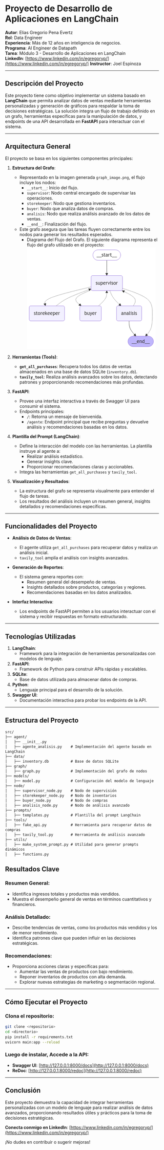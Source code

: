 # Proyecto de Desarrollo de Aplicaciones en LangChain

**Autor**: Elias Gregorio Pena Evertz  
**Rol**: Data Engineer  
**Experiencia**: Más de 12 años en inteligencia de negocios.  
**Programa**: AI Engineer de Datapath  
**Tarea**: Módulo 3 - Desarrollo de Aplicaciones en LangChain  
**LinkedIn**: [https://www.linkedin.com/in/egregoryp/](https://www.linkedin.com/in/egregoryp/)
**Instructor**: Joel Espinoza 

---

## Descripción del Proyecto

Este proyecto tiene como objetivo implementar un sistema basado en **LangChain** que permita analizar datos de ventas mediante herramientas personalizadas y generación de gráficos para respaldar la toma de decisiones estratégicas. La solución integra un flujo de trabajo definido en un grafo, herramientas específicas para la manipulación de datos, y endpoints de una API desarrollada en **FastAPI** para interactuar con el sistema.

---

## Arquitectura General

El proyecto se basa en los siguientes componentes principales:

1. **Estructura del Grafo**:
   - Representado en la imagen generada `graph_image.png`, el flujo incluye los nodos:
     - `__start__`: Inicio del flujo.
     - `supervisor`: Nodo central encargado de supervisar las operaciones.
     - `storekeeper`: Nodo que gestiona inventarios.
     - `buyer`: Nodo que analiza datos de compras.
     - `analisis`: Nodo que realiza análisis avanzado de los datos de ventas.
     - `__end__`: Finalización del flujo.
   - Este grafo asegura que las tareas fluyen correctamente entre los nodos para generar los resultados esperados.
     - Diagrama del Flujo del Grafo. El siguiente diagrama representa el flujo del grafo utilizado en el proyecto:
       ![Diagrama del Grafo](graph_image.png)


2. **Herramientas (Tools)**:
   - **`get_all_purchases`**: Recupera todos los datos de ventas almacenados en una base de datos SQLite (`inventory.db`).
   - **`tavily_tool`**: Realiza análisis avanzados sobre los datos, detectando patrones y proporcionando recomendaciones más profundas.

3. **FastAPI**:
   - Provee una interfaz interactiva a través de Swagger UI para consumir el sistema.
   - Endpoints principales:
     - `/`: Retorna un mensaje de bienvenida.
     - `/agente`: Endpoint principal que recibe preguntas y devuelve análisis y recomendaciones basadas en los datos.

4. **Plantilla del Prompt (LangChain)**:
   - Define la interacción del modelo con las herramientas. La plantilla instruye al agente a:
     - Realizar análisis estadístico.
     - Generar insights clave.
     - Proporcionar recomendaciones claras y accionables.
   - Integra las herramientas `get_all_purchases` y `tavily_tool`.

5. **Visualización y Resultados**:
   - La estructura del grafo se representa visualmente para entender el flujo de tareas.
   - Los resultados del análisis incluyen un resumen general, insights detallados y recomendaciones específicas.

---

## Funcionalidades del Proyecto

- **Análisis de Datos de Ventas**:
  - El agente utiliza `get_all_purchases` para recuperar datos y realiza un análisis inicial.
  - `tavily_tool` amplía el análisis con insights avanzados.

- **Generación de Reportes**:
  - El sistema genera reportes con:
    - Resumen general del desempeño de ventas.
    - Insights detallados sobre productos, categorías y regiones.
    - Recomendaciones basadas en los datos analizados.

- **Interfaz Interactiva**:
  - Los endpoints de FastAPI permiten a los usuarios interactuar con el sistema y recibir respuestas en formato estructurado.

---

## Tecnologías Utilizadas

1. **LangChain**:
   - Framework para la integración de herramientas personalizadas con modelos de lenguaje.
2. **FastAPI**:
   - Framework de Python para construir APIs rápidas y escalables.
3. **SQLite**:
   - Base de datos utilizada para almacenar datos de compras.
4. **Python**:
   - Lenguaje principal para el desarrollo de la solución.
5. **Swagger UI**:
   - Documentación interactiva para probar los endpoints de la API.

---

## Estructura del Proyecto

```plaintext
src/
├── agent/
│   ├── __init__.py
│   ├── agente_analisis.py    # Implementación del agente basado en LangChain
├── data/
│   ├── inventory.db          # Base de datos SQLite
├── graph/
│   ├── graph.py              # Implementación del grafo de nodos
├── models/
│   ├── model.py              # Configuración del modelo de lenguaje
├── node/
│   ├── supervisor_node.py    # Nodo de supervisión
│   ├── storekeeper_node.py   # Nodo de inventarios
│   ├── buyer_node.py         # Nodo de compras
│   ├── analisis_node.py      # Nodo de análisis avanzado
├── prompts/
│   ├── templates.py          # Plantilla del prompt LangChain
├── tools/
│   ├── fake_api.py           # Herramienta para recuperar datos de compras
│   ├── tavily_tool.py        # Herramienta de análisis avanzado
├── utils/
│   ├── make_system_prompt.py # Utilidad para generar prompts dinámicos
│   ├── functions.py
```

## Resultados Clave

### Resumen General:
- Identifica ingresos totales y productos más vendidos.
- Muestra el desempeño general de ventas en términos cuantitativos y financieros.

### Análisis Detallado:
- Describe tendencias de ventas, como los productos más vendidos y los de menor rendimiento.
- Identifica patrones clave que pueden influir en las decisiones estratégicas.

### Recomendaciones:
- Proporciona acciones claras y específicas para:
  - Aumentar las ventas de productos con bajo rendimiento.
  - Reponer inventarios de productos con alta demanda.
  - Explorar nuevas estrategias de marketing o segmentación regional.

---

## Cómo Ejecutar el Proyecto

### Clona el repositorio:
```bash
git clone <repositorio>
cd <directorio>
pip install -r requirements.txt
uvicorn main:app --reload
```

### Luego de instalar, Accede a la API:
- **Swagger UI**: [http://127.0.0.1:8000/docs](http://127.0.0.1:8000/docs)
- **ReDoc**: [http://127.0.0.1:8000/redoc](http://127.0.0.1:8000/redoc)

---

## Conclusión

Este proyecto demuestra la capacidad de integrar herramientas personalizadas con un modelo de lenguaje para realizar análisis de datos avanzados, proporcionando resultados útiles y prácticos para la toma de decisiones estratégicas.

**Conecta conmigo en LinkedIn**: [https://www.linkedin.com/in/egregoryp/](https://www.linkedin.com/in/egregoryp/)

¡No dudes en contribuir o sugerir mejoras!
